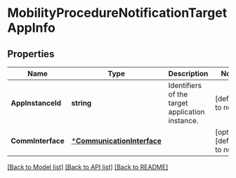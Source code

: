 # MobilityProcedureNotificationTargetAppInfo

## Properties
Name | Type | Description | Notes
------------ | ------------- | ------------- | -------------
**AppInstanceId** | **string** | Identifiers of the target application instance. | [default to null]
**CommInterface** | [***CommunicationInterface**](CommunicationInterface.md) |  | [optional] [default to null]

[[Back to Model list]](../README.md#documentation-for-models) [[Back to API list]](../README.md#documentation-for-api-endpoints) [[Back to README]](../README.md)



